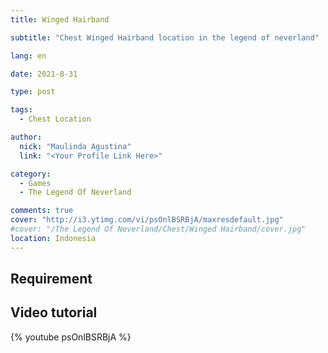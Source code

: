 ```yaml
---
title: Winged Hairband

subtitle: "Chest Winged Hairband location in the legend of neverland"

lang: en

date: 2021-8-31

type: post

tags:
  - Chest Location

author:
  nick: "Maulinda Agustina"
  link: "<Your Profile Link Here>"

category:
  - Games
  - The Legend Of Neverland

comments: true
cover: "http://i3.ytimg.com/vi/psOnlBSRBjA/maxresdefault.jpg"
#cover: "/The Legend Of Neverland/Chest/Winged Hairband/cover.jpg"
location: Indonesia
---
```


## Requirement

## Video tutorial
{% youtube psOnlBSRBjA %}
